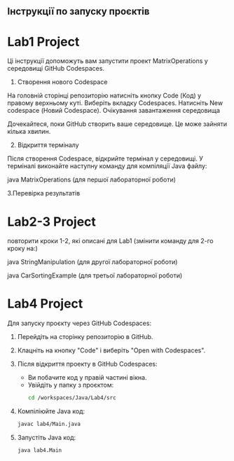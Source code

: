 ## Інструкції по запуску проєктів
# Lab1 Project
Ці інструкції допоможуть вам запустити проект MatrixOperations у середовищі GitHub Codespaces.

1. Створення нового Codespace

На головній сторінці репозиторію натисніть кнопку Code (Код) у правому верхньому куті.
Виберіть вкладку Codespaces.
Натисніть New codespace (Новий Codespace).
Очікування завантаження середовища

Дочекайтеся, поки GitHub створить ваше середовище. Це може зайняти кілька хвилин.

2. Відкриття терміналу

Після створення Codespace, відкрийте термінал у середовищі.
У терміналі виконайте наступну команду для компіляції Java файлу:

java MatrixOperations (для першої лабораторної роботи)

3.Перевірка результатів

# Lab2-3 Project
повторити кроки 1-2, які описані для Lab1 (змінити команду для 2-го кроку на:)

java StringManipulation (для другої лабораторної роботи)

java CarSortingExample (для третьої лабораторної роботи)

# Lab4 Project
Для запуску проєкту через GitHub Codespaces:

1. Перейдіть на сторінку репозиторію в GitHub.
2. Клацніть на кнопку "Code" і виберіть "Open with Codespaces".
3. Після відкриття проекту в GitHub Codespaces:

   - Ви побачите код у правій частині вікна.
   - Увійдіть у папку з проєктом:
     ```bash
     cd /workspaces/Java/Lab4/src
     ```

4. Компіліюйте Java код:
   ```bash
   javac lab4/Main.java
   ```

5. Запустіть Java код:
   ```bash
   java lab4.Main
   ```
